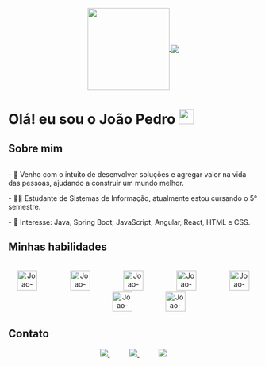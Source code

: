 <p align="center">
  <a href="https://github.com/joaocarvalhop">
    <img
      align="center"
      height="165"
      src="https://github-readme-stats.vercel.app/api?username=joaocarvalhop&show_icons=true&theme=dracula&include_all_commits=true&count_private=true"
    />
  </a>
  <a href="https://github.com/joaocarvalhop/github-readme-stats">
    <img
      align="center"
      src="https://github-readme-stats.vercel.app/api/top-langs/?username=joaocarvalhop&layout=compact&langs_count=7&theme=dracula"
    />
  </a>
</p>


<h1> Olá! eu sou o João Pedro <img src="https://raw.githubusercontent.com/iampavangandhi/iampavangandhi/master/gifs/Hi.gif" width="30px"></h1>

## Sobre mim  
<div>
  <img align="center"/>
  <p> - 💭 Venho com o intuito de desenvolver soluções e agregar valor na vida das pessoas, ajudando a construir um mundo melhor. </p>
  <p> - 👨‍🎓 Estudante de Sistemas de Informação, atualmente estou cursando o 5° semestre. </p>
  <p> - 🎯 Interesse: Java, Spring Boot, JavaScript, Angular, React, HTML e CSS. </p>
</div>
 
## Minhas habilidades
<div align="center"><br>
  <img alt="Joao-Java" height="40" src="https://cdn.jsdelivr.net/gh/devicons/devicon/icons/java/java-original.svg">
  &nbsp;&nbsp;&nbsp;&nbsp;&nbsp;&nbsp;&nbsp;&nbsp;&nbsp;&nbsp;&nbsp;&nbsp;&nbsp;&nbsp;&nbsp;
  <img alt="Joao-Spring" height="40" src="https://cdn.jsdelivr.net/gh/devicons/devicon/icons/spring/spring-original.svg">
  &nbsp;&nbsp;&nbsp;&nbsp;&nbsp;&nbsp;&nbsp;&nbsp;&nbsp;&nbsp;&nbsp;&nbsp;&nbsp;&nbsp;&nbsp;
  <img alt="Joao-Js" height="40" src="https://cdn.jsdelivr.net/gh/devicons/devicon/icons/javascript/javascript-plain.svg">
  &nbsp;&nbsp;&nbsp;&nbsp;&nbsp;&nbsp;&nbsp;&nbsp;&nbsp;&nbsp;&nbsp;&nbsp;&nbsp;&nbsp;&nbsp;
  <img alt="Joao-React" height="40" src="https://cdn.jsdelivr.net/gh/devicons/devicon/icons/react/react-original.svg">
  &nbsp;&nbsp;&nbsp;&nbsp;&nbsp;&nbsp;&nbsp;&nbsp;&nbsp;&nbsp;&nbsp;&nbsp;&nbsp;&nbsp;&nbsp;
  <img alt="Joao-Angular" height="40" src="https://cdn.jsdelivr.net/gh/devicons/devicon/icons/angularjs/angularjs-plain.svg">
  &nbsp;&nbsp;&nbsp;&nbsp;&nbsp;&nbsp;&nbsp;&nbsp;&nbsp;&nbsp;&nbsp;&nbsp;&nbsp;&nbsp;&nbsp;
  <img alt="Joao-HTML" height="40" src="https://cdn.jsdelivr.net/gh/devicons/devicon/icons/html5/html5-plain.svg">
  &nbsp;&nbsp;&nbsp;&nbsp;&nbsp;&nbsp;&nbsp;&nbsp;&nbsp;&nbsp;&nbsp;&nbsp;&nbsp;&nbsp;&nbsp;
  <img alt="Joao-CSS" height="40" src="https://cdn.jsdelivr.net/gh/devicons/devicon/icons/css3/css3-plain.svg">
</div>
  
## Contato 
<p align="center">
    <a href="https://github.com/joaocarvalhop">
        <img  src="https://img.shields.io/badge/github-%23100000.svg?&style=for-the-badge&logo=github&logoColor=white&link=https://github.com/joaocarvalhop">
    </a>
    &nbsp;&nbsp;&nbsp;&nbsp;&nbsp;&nbsp;&nbsp;&nbsp;&nbsp;
    <a href="jppcarvalho8@gmail.com">
        <img src="https://img.shields.io/badge/gmail-D14836?&style=for-the-badge&logo=gmail&logoColor=white&link=jppcarvalho8@gmail.com">
    </a>
    &nbsp;&nbsp;&nbsp;&nbsp;&nbsp;&nbsp;&nbsp;&nbsp;&nbsp;
    <a href="https://www.linkedin.com/in/joaocarvalhopedro">
        <img src="https://img.shields.io/badge/linkedin-%230077B5.svg?&style=for-the-badge&logo=linkedin&logoColor=white&link=https://www.linkedin.com/in/joaocarvalhopedro">
    </a>
</p>

